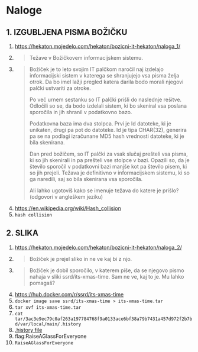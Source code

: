 # Naloge

## 1. IZGUBLJENA PISMA BOŽIČKU

1. https://hekaton.mojedelo.com/hekaton/bozicni-it-hekaton/naloga_1/
2. >Težave v Božičkovem informacijskem sistemu.
3. > Božiček je to leto svojim IT palčkom naročil naj izdelajo informacijski sistem v katerega se shranjujejo vsa pisma želja otrok. Da bo imel lažji pregled katera darila bodo morali njegovi palčki ustvariti za otroke.
   >
   > Po več urnem sestanku so IT palčki prišli do naslednje rešitve. Odločili so se, da bodo izdelali sistem, ki bo skeniral vsa poslana sporočila in jih shranil v podatkovno bazo.
   >
   > Podatkovna baza ima dva stolpca. Prvi je Id datoteke, ki je unikaten, drugi pa pot do datoteke. Id je tipa CHAR(32), generira pa se na podlagi izračunane MD5 hash vrednosti datoteke, ki je bila skenirana.
   >
   >Dan pred božičem, so IT palčki za vsak slučaj prešteli vsa pisma, ki so jih skenirali in pa prešteli vse stolpce v bazi. Opazili so, da je število sporočil v podatkovni bazi manjše kot pa število pisem, ki so jih prejeli. Težava je definitivno v informacijskem sistemu, ki so ga naredili, saj so bila skenirana vsa sporočila.
   >
   > Ali lahko ugotoviš kako se imenuje težava do katere je prišlo? (odgovori v angleškem jeziku)
4. https://en.wikipedia.org/wiki/Hash_collision
5. `hash collision`

## 2. SLIKA

1. https://hekaton.mojedelo.com/hekaton/bozicni-it-hekaton/naloga_2/
2. >Božiček je prejel sliko in ne ve kaj bi z njo.
3. > Božiček je dobil sporočilo, v katerem piše, da se njegovo pismo nahaja v sliki ssrd/its-xmas-time. Sam ne ve, kaj to je. Mu lahko pomagaš?
4. https://hub.docker.com/r/ssrd/its-xmas-time
5. `docker image save ssrd/its-xmas-time > its-xmas-time.tar`
6. `tar xvf its-xmas-time.tar`
7. `cat tar/3ac3e9ec79c0af263a197784768f9a0133ace6bf38a79b7431a457d972f2b7bd/var/local/main/.history`
8. [.history file](2/tar/3ac3e9ec79c0af263a197784768f9a0133ace6bf38a79b7431a457d972f2b7bd/var/local/main/.history)
9. flag:RaiseAGlassForEveryone
10. `RaiseAGlassForEveryone`

